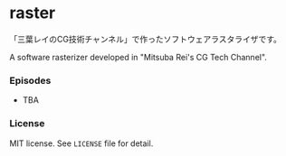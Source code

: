 # raster

「三葉レイのCG技術チャンネル」で作ったソフトウェアラスタライザです。

A software rasterizer developed in "Mitsuba Rei's CG Tech Channel".

### Episodes

- TBA

### License

MIT license. See ``LICENSE`` file for detail.
